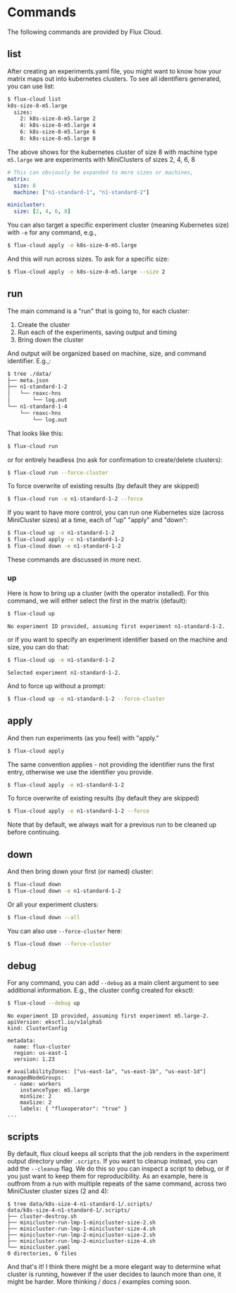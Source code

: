 # Commands

The following commands are provided by Flux Cloud.

## list

After creating an experiments.yaml file, you might want to know how your matrix maps out into kubernetes
clusters. To see all identifiers generated, you can use list:

```bash
$ flux-cloud list
k8s-size-8-m5.large
  sizes:
    2: k8s-size-8-m5.large 2
    4: k8s-size-8-m5.large 4
    6: k8s-size-8-m5.large 6
    8: k8s-size-8-m5.large 8
```
The above shows for the kubernetes cluster of size 8 with machine type `m5.large` we are experiments
with MiniClusters of sizes 2, 4, 6, 8

```yaml
# This can obviously be expanded to more sizes or machines,
matrix:
  size: 8
  machine: ["n1-standard-1", "n1-standard-2"]

minicluster:
  size: [2, 4, 6, 8]
```

You can also target a specific experiment cluster (meaning Kubernetes size)
with `-e` for any command, e.g.,

```bash
$ flux-cloud apply -e k8s-size-8-m5.large
```
And this will run across sizes. To ask for a specific size:

```bash
$ flux-cloud apply -e k8s-size-8-m5.large --size 2
```

## run

The main command is a "run" that is going to, for each cluster:

1. Create the cluster
2. Run each of the experiments, saving output and timing
3. Bring down the cluster

And output will be organized based on machine, size, and command identifier. E.g.,:

```bash
$ tree ./data/
├── meta.json
├── n1-standard-1-2
│   └── reaxc-hns
│       └── log.out
└── n1-standard-1-4
    └── reaxc-hns
        └── log.out
```

That looks like this:

```bash
$ flux-cloud run
```

or for entirely headless (no ask for confirmation to create/delete clusters):

```bash
$ flux-cloud run --force-cluster
```

To force overwrite of existing results (by default they are skipped)

```bash
$ flux-cloud run -e n1-standard-1-2 --force
```

If you want to have more control, you can run one Kubernetes size (across MiniCluster sizes) at a time,
each of "up" "apply" and "down":

```bash
$ flux-cloud up -e n1-standard-1-2
$ flux-cloud apply -e n1-standard-1-2
$ flux-cloud down -e n1-standard-1-2
```
These commands are discussed in more next.

### up

Here is how to bring up a cluster (with the operator installed). For this command,
we will either select the first in the matrix (default):

```bash
$ flux-cloud up
```
```console
No experiment ID provided, assuming first experiment n1-standard-1-2.
```

or if you want to specify an experiment identifier based on the machine and size, you can do that:

```bash
$ flux-cloud up -e n1-standard-1-2
```
```console
Selected experiment n1-standard-1-2.
```

And to force up without a prompt:

```bash
$ flux-cloud up -e n1-standard-1-2 --force-cluster
```

## apply

And then run experiments (as you feel) with "apply."

```bash
$ flux-cloud apply
```

The same convention applies - not providing the identifier runs the
first entry, otherwise we use the identifier you provide.

```bash
$ flux-cloud apply -e n1-standard-1-2
```

To force overwrite of existing results (by default they are skipped)

```bash
$ flux-cloud apply -e n1-standard-1-2 --force
```

Note that by default, we always wait for a previous run to be cleaned up
before continuing.

## down

And then bring down your first (or named) cluster:

```bash
$ flux-cloud down
$ flux-cloud down -e n1-standard-1-2
```

Or all your experiment clusters:

```bash
$ flux-cloud down --all
```

You can also use `--force-cluster` here:

```bash
$ flux-cloud down --force-cluster
```

## debug

For any command, you can add `--debug` as a main client argument to see additional information. E.g.,
the cluster config created for eksctl:

```bash
$ flux-cloud --debug up
```
```console
No experiment ID provided, assuming first experiment m5.large-2.
apiVersion: eksctl.io/v1alpha5
kind: ClusterConfig

metadata:
  name: flux-cluster
  region: us-east-1
  version: 1.23

# availabilityZones: ["us-east-1a", "us-east-1b", "us-east-1d"]
managedNodeGroups:
  - name: workers
    instanceType: m5.large
    minSize: 2
    maxSize: 2
    labels: { "fluxoperator": "true" }
...
```

## scripts

By default, flux cloud keeps all scripts that the job renders in the experiment output directory under `.scripts`. If you
want to cleanup instead, you can add the `--cleanup` flag. We do this so you can inspect a script to debug, or if you
just want to keep them for reproducibility. As an example, here is outfrom from a run with multiple repeats of the
same command, across two MiniCluster cluster sizes (2 and 4):

```console
$ tree data/k8s-size-4-n1-standard-1/.scripts/
data/k8s-size-4-n1-standard-1/.scripts/
├── cluster-destroy.sh
├── minicluster-run-lmp-1-minicluster-size-2.sh
├── minicluster-run-lmp-1-minicluster-size-4.sh
├── minicluster-run-lmp-2-minicluster-size-2.sh
├── minicluster-run-lmp-2-minicluster-size-4.sh
└── minicluster.yaml
0 directories, 6 files
```

And that's it! I think there might be a more elegant way to determine what cluster is running,
however if the user decides to launch more than one, it might be harder. More thinking / docs / examples coming soon.
